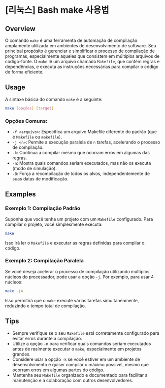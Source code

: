 # [리눅스] Bash make 사용법

## Overview
O comando `make` é uma ferramenta de automação de compilação amplamente utilizada em ambientes de desenvolvimento de software. Seu principal propósito é gerenciar e simplificar o processo de compilação de programas, especialmente aqueles que consistem em múltiplos arquivos de código-fonte. O `make` lê um arquivo chamado `Makefile`, que contém regras e dependências, e executa as instruções necessárias para compilar o código de forma eficiente.

## Usage
A sintaxe básica do comando `make` é a seguinte:

```bash
make [opções] [target]
```

### Opções Comuns:
- `-f <arquivo>`: Especifica um arquivo Makefile diferente do padrão (que é `Makefile` ou `makefile`).
- `-j <n>`: Permite a execução paralela de `n` tarefas, acelerando o processo de compilação.
- `-k`: Continua a compilar mesmo que ocorram erros em algumas das regras.
- `-n`: Mostra quais comandos seriam executados, mas não os executa (modo de simulação).
- `-B`: Força a recompilação de todos os alvos, independentemente de suas datas de modificação.

## Examples
### Exemplo 1: Compilação Padrão
Suponha que você tenha um projeto com um `Makefile` configurado. Para compilar o projeto, você simplesmente executa:

```bash
make
```

Isso irá ler o `Makefile` e executar as regras definidas para compilar o código.

### Exemplo 2: Compilação Paralela
Se você deseja acelerar o processo de compilação utilizando múltiplos núcleos do processador, pode usar a opção `-j`. Por exemplo, para usar 4 núcleos:

```bash
make -j4
```

Isso permitirá que o `make` execute várias tarefas simultaneamente, reduzindo o tempo total de compilação.

## Tips
- Sempre verifique se o seu `Makefile` está corretamente configurado para evitar erros durante a compilação.
- Utilize a opção `-n` para verificar quais comandos seriam executados antes de realmente executar o `make`, especialmente em projetos grandes.
- Considere usar a opção `-k` se você estiver em um ambiente de desenvolvimento e quiser compilar o máximo possível, mesmo que ocorram erros em algumas partes do código.
- Mantenha seu `Makefile` organizado e documentado para facilitar a manutenção e a colaboração com outros desenvolvedores.